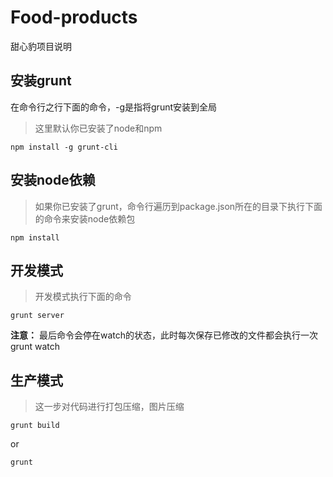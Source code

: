 # Food-products
甜心豹项目说明

## 安装grunt

在命令行之行下面的命令，-g是指将grunt安装到全局
> 这里默认你已安装了node和npm

```shell
npm install -g grunt-cli
```

##  安装node依赖
> 如果你已安装了grunt，命令行遍历到package.json所在的目录下执行下面的命令来安装node依赖包

```shell
npm install
```
## 开发模式
 > 开发模式执行下面的命令
 
 ```shell
grunt server
```
**注意：** 最后命令会停在watch的状态，此时每次保存已修改的文件都会执行一次grunt watch


## 生产模式
 > 这一步对代码进行打包压缩，图片压缩

 ```shell
grunt build
```
  or
 ```shell
grunt
```
